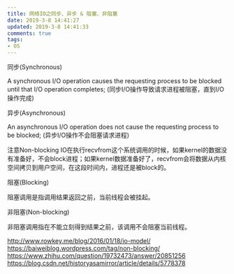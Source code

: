 ```yaml
---
title: 网络IO之同步、异步 & 阻塞、非阻塞
date: 2019-3-8 14:41:27
updated: 2019-3-8 14:41:33
comments: true
tags:
- OS
---
```


同步(Synchronous)

A synchronous I/O operation causes the requesting process to be blocked until that I/O operation completes; (同步I/O操作导致请求进程被阻塞，直到I/O操作完成)

异步(Asynchronous)

An asynchronous I/O operation does not cause the requesting process to be blocked; (异步I/O操作不会阻塞请求进程)

注意Non-blocking IO在执行recvfrom这个系统调用的时候，如果kernel的数据没有准备好，不会block进程；如果kernel数据准备好了，recvfrom会将数据从内核空间拷贝到用户空间，在这段时间内，进程还是被block的。

阻塞(Blocking)

阻塞调用是指调用结果返回之前，当前线程会被挂起。

非阻塞(Non-blocking)

非阻塞调用指在不能立刻得到结果之前，该调用不会阻塞当前线程。

http://www.rowkey.me/blog/2016/01/18/io-model/
https://baiweiblog.wordpress.com/tag/non-blocking/
https://www.zhihu.com/question/19732473/answer/20851256
https://blog.csdn.net/historyasamirror/article/details/5778378